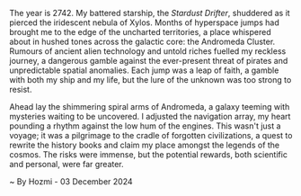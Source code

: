 
The year is 2742.  My battered starship, the *Stardust Drifter*, shuddered as it pierced the iridescent nebula of Xylos.  Months of hyperspace jumps had brought me to the edge of the uncharted territories, a place whispered about in hushed tones across the galactic core: the Andromeda Cluster.  Rumours of ancient alien technology and untold riches fuelled my reckless journey, a dangerous gamble against the ever-present threat of pirates and unpredictable spatial anomalies.  Each jump was a leap of faith, a gamble with both my ship and my life, but the lure of the unknown was too strong to resist.


Ahead lay the shimmering spiral arms of Andromeda, a galaxy teeming with mysteries waiting to be uncovered.  I adjusted the navigation array, my heart pounding a rhythm against the low hum of the engines.  This wasn't just a voyage; it was a pilgrimage to the cradle of forgotten civilizations, a quest to rewrite the history books and claim my place amongst the legends of the cosmos. The risks were immense, but the potential rewards, both scientific and personal, were far greater.

~ By Hozmi - 03 December 2024
